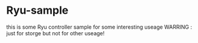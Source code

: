 # Ryu-sample
this is some Ryu controller sample for  some interesting useage
WARRING : just for storge but not for other useage!
